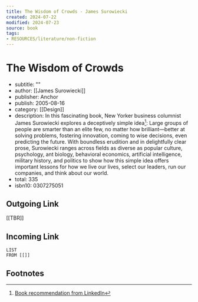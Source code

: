 ```yaml
---
title: The Wisdom of Crowds - James Surowiecki
created: 2024-07-22
modified: 2024-07-23
source: book
tags:
- RESOURCES/literature/non-fiction
---
```

# The Wisdom of Crowds
- subtitle: ""
- author: [[James Surowiecki]]
- publisher: Anchor
- publish: 2005-08-16
- category: [[Design]]
- description: In this fascinating book, New Yorker business columnist James Surowiecki explores a deceptively simple idea[^1]: Large groups of people are smarter than an elite few, no matter how brilliant—better at solving problems, fostering innovation, coming to wise decisions, even predicting the future. With boundless erudition and in delightfully clear prose, Surowiecki ranges across fields as diverse as popular culture, psychology, ant biology, behavioral economics, artificial intelligence, military history, and politics to show how this simple idea offers important lessons for how we live our lives, select our leaders, run our companies, and think about our world.
- total: 335
- isbn10: 0307275051

## Outgoing Link
[[TBR]]
## Incoming Link
```dataview
LIST
FROM [[]]
```
## Footnotes

[^1]: [Book recommendation from LinkedIn](https://www.linkedin.com/posts/kvirjee_rethink-bookrecommendations-groupthink-activity-7217634615522385920-tju4?utm_source=share&utm_medium=member_desktop)
